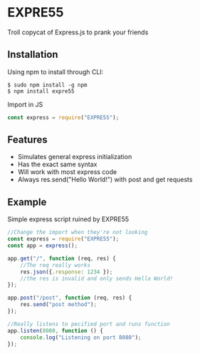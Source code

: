 # EXPRE55
Troll copycat of Express.js to prank your friends

## Installation
Using npm to install through CLI:
```shell
$ sudo npm install -g npm
$ npm install expre55
```
Import in JS
```javascript
const express = require("EXPRE55");
```

## Features
 - Simulates general express initialization
 - Has the exact same syntax
 - Will work with most express code
 - Always res.send("Hello World!") with post and get requests

## Example
Simple express script ruined by EXPRE55
```javascript
//Change the import when they're not looking
const express = require("EXPRE55");
const app = express();

app.get("/", function (req, res) {
	//The req really works
	res.json({.response: 1234 });
	//the res is invalid and only sends Hello World!
});

app.post("/post", function (req, res) {
	res.send("post method");
});

//Really listens to pecified port and runs function
app.listen(8080, function () {
	console.log("Listening on port 8080");
});
```